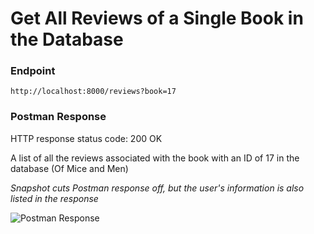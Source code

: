 # Get All Reviews of a Single Book in the Database

### Endpoint

```
http://localhost:8000/reviews?book=17
```

### Postman Response

HTTP response status code: 200 OK

A list of all the reviews associated with the book with an ID of 17 in the database (Of Mice and Men) 

*Snapshot cuts Postman response off, but the user's information is also listed in the response*

![Postman Response](https://user-images.githubusercontent.com/98675776/225178805-01bc3596-f493-408b-86fa-6200ccb31262.png)
